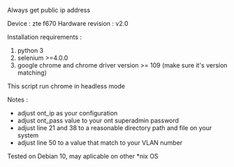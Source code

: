 Always get public ip address

Device : zte f670 
Hardware revision : v2.0

Installation requirements :
1. python 3
2. selenium >=4.0.0
3. google chrome and chrome driver version >= 109 (make sure it's version matching)

This script run chrome in headless mode

Notes :
- adjust ont_ip as your configuration
- adjust ont_pass value to your ont superadmin password
- adjust line 21 and 38 to a reasonable directory path and file on your system
- adjust line 50 to a value that match to your VLAN number

Tested on Debian 10, may aplicable on other *nix OS
